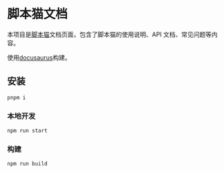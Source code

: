 # 脚本猫文档

本项目是[脚本猫](https://docs.scriptcat.org/)文档页面，包含了脚本猫的使用说明、API 文档、常见问题等内容。

使用[docusaurus](https://docusaurus.io/)构建。

## 安装

```
pnpm i
```

### 本地开发

```
npm run start
```

### 构建

```
npm run build
```
